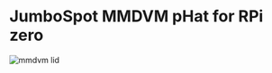 # JumboSpot MMDVM pHat for RPi zero

![mmdvm lid](https://github.com/PiSugar/pisugar-case-pihat-cap/blob/master/mmdvm_cap/comp_mmdvm.JPG?raw=true)
